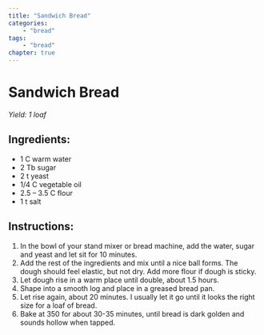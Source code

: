 ```yaml
---
title: "Sandwich Bread"
categories: 
    - "bread"
tags:
    - "bread"
chapter: true
---
```

# Sandwich Bread
*Yield: 1 loaf*

## Ingredients:

- 1 C warm water
- 2 Tb sugar
- 2 t yeast
- 1/4 C vegetable oil
- 2.5 – 3.5 C flour
- 1 t salt

## Instructions:

1. In the bowl of your stand mixer or bread machine, add the water,
sugar and yeast and let sit for 10 minutes. 
2. Add the rest of the ingredients and mix until a nice ball forms. The dough should feel
elastic, but not dry. Add more flour if dough is sticky.
3. Let dough rise in a warm place until double, about 1.5 hours. 
4. Shape into a smooth log and place in a greased bread pan. 
5. Let rise again, about 20 minutes. I usually let it go until it looks the right size for a
loaf of bread. 
6. Bake at 350 for about 30-35 minutes, until bread is dark golden and sounds hollow when tapped.
